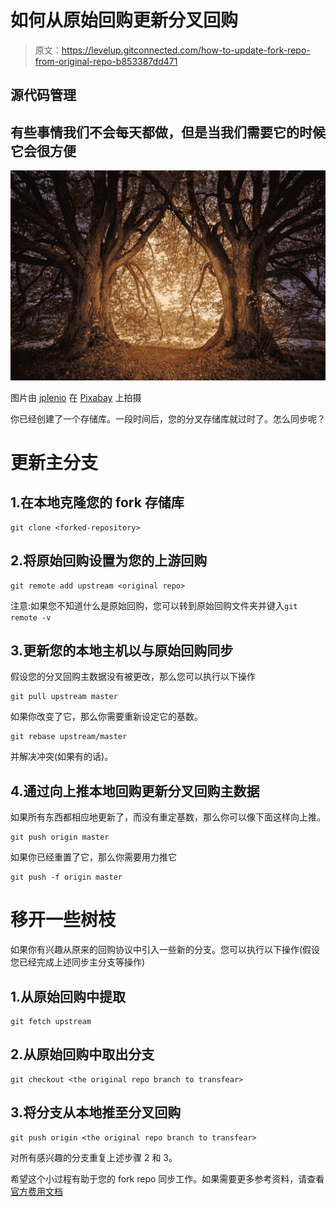 # 如何从原始回购更新分叉回购

> 原文：<https://levelup.gitconnected.com/how-to-update-fork-repo-from-original-repo-b853387dd471>

## 源代码管理

## 有些事情我们不会每天都做，但是当我们需要它的时候它会很方便

![](img/a92c226eba89ee1944d846480b68a2e3.png)

图片由 [jplenio](https://pixabay.com/users/jplenio-7645255/) 在 [Pixabay](https://pixabay.com/photos/tree-nature-hill-heart-light-glow-3384831/) 上拍摄

你已经创建了一个存储库。一段时间后，您的分叉存储库就过时了。怎么同步呢？

# 更新主分支

## 1.在本地克隆您的 fork 存储库

```
git clone <forked-repository>
```

## 2.将原始回购设置为您的上游回购

```
git remote add upstream <original repo>
```

注意:如果您不知道什么是原始回购，您可以转到原始回购文件夹并键入`git remote -v`

## 3.更新您的本地主机以与原始回购同步

假设您的分叉回购主数据没有被更改，那么您可以执行以下操作

```
git pull upstream master
```

如果你改变了它，那么你需要重新设定它的基数。

```
git rebase upstream/master
```

并解决冲突(如果有的话)。

## 4.通过向上推本地回购更新分叉回购主数据

如果所有东西都相应地更新了，而没有重定基数，那么你可以像下面这样向上推。

```
git push origin master
```

如果你已经重置了它，那么你需要用力推它

```
git push -f origin master
```

# 移开一些树枝

如果你有兴趣从原来的回购协议中引入一些新的分支。您可以执行以下操作(假设您已经完成上述同步主分支等操作)

## 1.从原始回购中提取

```
git fetch upstream
```

## 2.从原始回购中取出分支

```
git checkout <the original repo branch to transfear>
```

## 3.将分支从本地推至分叉回购

```
git push origin <the original repo branch to transfear>
```

对所有感兴趣的分支重复上述步骤 2 和 3。

希望这个小过程有助于您的 fork repo 同步工作。如果需要更多参考资料，请查看[官方费用文档](https://git-scm.com/book/en/v2)